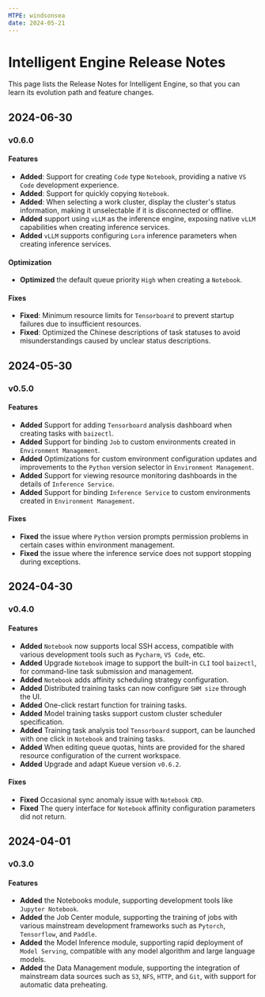 ```yaml
---
MTPE: windsonsea
date: 2024-05-21
---
```


# Intelligent Engine Release Notes

This page lists the Release Notes for Intelligent Engine,
so that you can learn its evolution path and feature changes.

## 2024-06-30

### v0.6.0

#### Features

- **Added**: Support for creating `Code` type `Notebook`, providing a native `VS Code` development experience.
- **Added**: Support for quickly copying `Notebook`.
- **Added**: When selecting a work cluster, display the cluster's status information, making it unselectable if it is
  disconnected or offline.
- **Added** support using `vLLM` as the inference engine, exposing native `vLLM` capabilities when creating inference services.
- **Added** `vLLM` supports configuring `Lora` inference parameters when creating inference services.

#### Optimization

- **Optimized** the default queue priority `High` when creating a `Notebook`.

#### Fixes

- **Fixed**: Minimum resource limits for `Tensorboard` to prevent startup failures due to insufficient resources.
- **Fixed**: Optimized the Chinese descriptions of task statuses to avoid misunderstandings caused by unclear status descriptions.

## 2024-05-30

### v0.5.0

#### Features

- **Added** Support for adding `Tensorboard` analysis dashboard when creating tasks with `baizectl`.
- **Added** Support for binding `Job` to custom environments created in `Environment Management`.
- **Added** Optimizations for custom environment configuration updates and improvements to the `Python` version selector in `Environment Management`.
- **Added** Support for viewing resource monitoring dashboards in the details of `Inference Service`.
- **Added** Support for binding `Inference Service` to custom environments created in `Environment Management`.

#### Fixes

- **Fixed** the issue where `Python` version prompts permission problems in certain cases within environment management.
- **Fixed** the issue where the inference service does not support stopping during exceptions.

## 2024-04-30

### v0.4.0

#### Features

- **Added** `Notebook` now supports local SSH access, compatible with various development tools such as `Pycharm`, `VS Code`, etc.
- **Added** Upgrade `Notebook` image to support the built-in `CLI` tool `baizectl`, for command-line task submission and management.
- **Added** `Notebook` adds affinity scheduling strategy configuration.
- **Added** Distributed training tasks can now configure `SHM size` through the UI.
- **Added** One-click restart function for training tasks.
- **Added** Model training tasks support custom cluster scheduler specification.
- **Added** Training task analysis tool `Tensorboard` support, can be launched with one click in `Notebook` and training tasks.
- **Added** When editing queue quotas, hints are provided for the shared resource configuration of the current workspace.
- **Added** Upgrade and adapt Kueue version `v0.6.2`.

#### Fixes

- **Fixed** Occasional sync anomaly issue with `Notebook` `CRD`.
- **Fixed** The query interface for `Notebook` affinity configuration parameters did not return.

## 2024-04-01

### v0.3.0

#### Features

- **Added** the Notebooks module, supporting development tools like `Jupyter Notebook`.
- **Added** the Job Center module, supporting the training of jobs with various
  mainstream development frameworks such as `Pytorch`, `Tensorflow`, and `Paddle`.
- **Added** the Model Inference module, supporting rapid deployment of `Model Serving`,
  compatible with any model algorithm and large language models.
- **Added** the Data Management module, supporting the integration of mainstream data sources
  such as `S3`, `NFS`, `HTTP`, and `Git`, with support for automatic data preheating.
